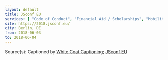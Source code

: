 ```yaml
---
layout: default
title: JSconf EU
services: [ "Code of Conduct", "Financial Aid / Scholarships", "Mobility Access", "Live Captioning" ]
site: https://2018.jsconf.eu/
city: Berlin, DE
from: 2018-06-03
to: 2018-06-04
---
```


Source(s): Captioned by [White Coat Captioning](http://www.whitecoatcaptioning.com/); [JSconf EU](https://2018.jsconf.eu/)

